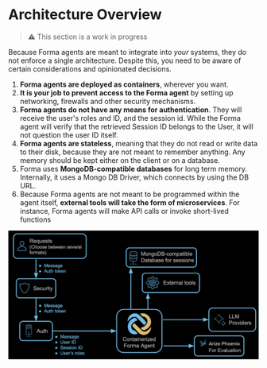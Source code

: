 # Architecture Overview

> ⚠️ This section is a work in progress

Because Forma agents are meant to integrate into *your* systems, they do not enforce a single architecture. Despite this, you need to be aware of certain considerations and opinionated decisions.

1. **Forma agents are deployed as containers**, wherever you want.
2. **It is your job to prevent access to the Forma agent** by setting up networking, firewalls and other security mechanisms. 
3. **Forma agents do not have any means for authentication**. They will receive the user's roles and ID, and the session id. While the Forma agent will verify that the retrieved Session ID belongs to the User, it will not question the user ID itself.
4. **Forma agents are stateless**, meaning that they do not read or write data to their disk, because they are not meant to remember anything. Any memory should be kept either on the client or on a database.
5. Forma uses **MongoDB-compatible databases** for long term memory. Internally, it uses a Mongo DB Driver, which connects by using the DB URL.
6. Because Forma agents are not meant to be programmed within the agent itself, **external tools will take the form of microservices**. For instance, Forma agents will make API calls or invoke short-lived functions

![Forma architecture](./img/architecture.png)




